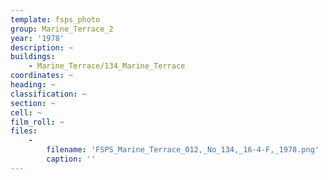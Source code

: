 ```yaml
---
template: fsps_photo
group: Marine_Terrace_2
year: '1978'
description: ~
buildings:
    - Marine_Terrace/134_Marine_Terrace
coordinates: ~
heading: ~
classification: ~
section: ~
cell: ~
film_roll: ~
files:
    -
        filename: 'FSPS_Marine_Terrace_012,_No_134,_16-4-F,_1978.png'
        caption: ''
---
```

